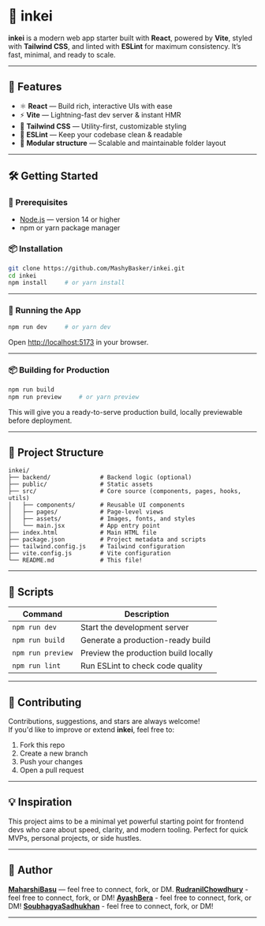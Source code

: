 # 🧿 inkei

**inkei** is a modern web app starter built with **React**, powered by **Vite**, styled with **Tailwind CSS**, and linted with **ESLint** for maximum consistency. It’s fast, minimal, and ready to scale.

---

## 🚀 Features

- ⚛️ **React** — Build rich, interactive UIs with ease  
- ⚡ **Vite** — Lightning-fast dev server & instant HMR  
- 🎨 **Tailwind CSS** — Utility-first, customizable styling  
- 🧹 **ESLint** — Keep your codebase clean & readable  
- 🧰 **Modular structure** — Scalable and maintainable folder layout

---

## 🛠️ Getting Started

### 🔧 Prerequisites

- [Node.js](https://nodejs.org/) — version 14 or higher  
- npm or yarn package manager  

### 📦 Installation

```bash
git clone https://github.com/MashyBasker/inkei.git
cd inkei
npm install     # or yarn install
```

---

### 🧪 Running the App

```bash
npm run dev     # or yarn dev
```

Open [http://localhost:5173](http://localhost:5173) in your browser.

---

### 📦 Building for Production

```bash
npm run build
npm run preview     # or yarn preview
```

This will give you a ready-to-serve production build, locally previewable before deployment.

---

## 🧭 Project Structure

```
inkei/
├── backend/              # Backend logic (optional)
├── public/               # Static assets
├── src/                  # Core source (components, pages, hooks, utils)
│   ├── components/       # Reusable UI components
│   ├── pages/            # Page-level views
│   ├── assets/           # Images, fonts, and styles
│   └── main.jsx          # App entry point
├── index.html            # Main HTML file
├── package.json          # Project metadata and scripts
├── tailwind.config.js    # Tailwind configuration
├── vite.config.js        # Vite configuration
└── README.md             # This file!
```

---

## 📜 Scripts

| Command           | Description                          |
|------------------|--------------------------------------|
| `npm run dev`     | Start the development server         |
| `npm run build`   | Generate a production-ready build    |
| `npm run preview` | Preview the production build locally |
| `npm run lint`    | Run ESLint to check code quality     |

---

## 🤝 Contributing

Contributions, suggestions, and stars are always welcome!  
If you'd like to improve or extend **inkei**, feel free to:

1. Fork this repo
2. Create a new branch
3. Push your changes
4. Open a pull request

---

## 💡 Inspiration

This project aims to be a minimal yet powerful starting point for frontend devs who care about speed, clarity, and modern tooling. Perfect for quick MVPs, personal projects, or side hustles.

---

## 🧠 Author

**[MaharshiBasu](https://github.com/MashyBasker)** — feel free to connect, fork, or DM.
**[RudranilChowdhury](https://github.com/Zephyrus2822)** - feel free to connect, fork, or DM!
**[AyashBera](https://github.com/Ayash-Bera)** - feel free to connect, fork, or DM!
**[SoubhagyaSadhukhan](https://github.com/levi911)** - feel free to connect, fork, or DM!

---
